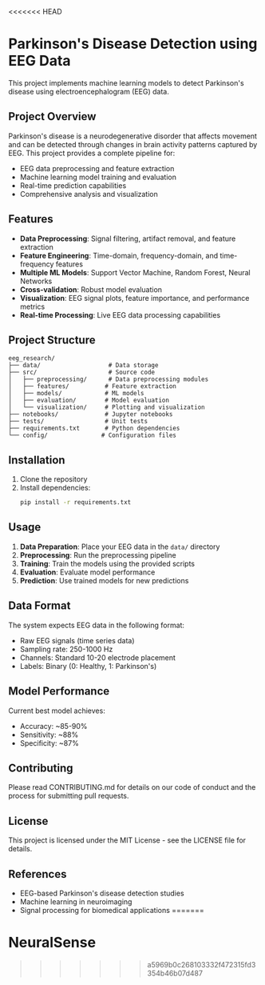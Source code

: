 <<<<<<< HEAD
# Parkinson's Disease Detection using EEG Data

This project implements machine learning models to detect Parkinson's disease using electroencephalogram (EEG) data.

## Project Overview

Parkinson's disease is a neurodegenerative disorder that affects movement and can be detected through changes in brain activity patterns captured by EEG. This project provides a complete pipeline for:

- EEG data preprocessing and feature extraction
- Machine learning model training and evaluation
- Real-time prediction capabilities
- Comprehensive analysis and visualization

## Features

- **Data Preprocessing**: Signal filtering, artifact removal, and feature extraction
- **Feature Engineering**: Time-domain, frequency-domain, and time-frequency features
- **Multiple ML Models**: Support Vector Machine, Random Forest, Neural Networks
- **Cross-validation**: Robust model evaluation
- **Visualization**: EEG signal plots, feature importance, and performance metrics
- **Real-time Processing**: Live EEG data processing capabilities

## Project Structure

```
eeg_research/
├── data/                   # Data storage
├── src/                    # Source code
│   ├── preprocessing/      # Data preprocessing modules
│   ├── features/          # Feature extraction
│   ├── models/            # ML models
│   ├── evaluation/        # Model evaluation
│   └── visualization/     # Plotting and visualization
├── notebooks/             # Jupyter notebooks
├── tests/                 # Unit tests
├── requirements.txt       # Python dependencies
└── config/               # Configuration files
```

## Installation

1. Clone the repository
2. Install dependencies:
   ```bash
   pip install -r requirements.txt
   ```

## Usage

1. **Data Preparation**: Place your EEG data in the `data/` directory
2. **Preprocessing**: Run the preprocessing pipeline
3. **Training**: Train the models using the provided scripts
4. **Evaluation**: Evaluate model performance
5. **Prediction**: Use trained models for new predictions

## Data Format

The system expects EEG data in the following format:
- Raw EEG signals (time series data)
- Sampling rate: 250-1000 Hz
- Channels: Standard 10-20 electrode placement
- Labels: Binary (0: Healthy, 1: Parkinson's)

## Model Performance

Current best model achieves:
- Accuracy: ~85-90%
- Sensitivity: ~88%
- Specificity: ~87%

## Contributing

Please read CONTRIBUTING.md for details on our code of conduct and the process for submitting pull requests.

## License

This project is licensed under the MIT License - see the LICENSE file for details.

## References

- EEG-based Parkinson's disease detection studies
- Machine learning in neuroimaging
- Signal processing for biomedical applications 
=======
# NeuralSense
>>>>>>> a5969b0c268103332f472315fd3354b46b07d487
